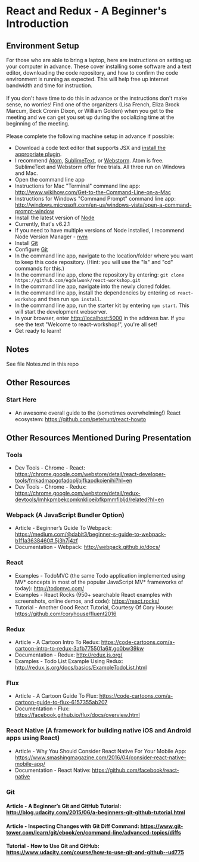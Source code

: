 # React and Redux - A Beginner's Introduction  

## Environment Setup
For those who are able to bring a laptop, here are instructions on setting up your computer in advance. These cover installing some software and a text editor, downloading the code repository, and how to confirm the code environment is running as expected. This will help free up internet bandwidth and time for instruction.  
<br />
If you don't have time to do this in advance or the instructions don't make sense, no worries! Find one of the organizers (Lisa French, Eliza Brock Marcum, Beck Cronin Dixon, or William Golden) when you get to the meeting and we can get you set up during the socializing time at the beginning of the meeting.  
<br />
Please complete the following machine setup in advance if possible:
 * Download a code text editor that supports JSX and [install the appropriate plugin](https://github.com/facebook/react/wiki/Complementary-Tools#jsx-integrations). 
  * I recommend [Atom](https://atom.io), [SublimeText](http://www.sublimetext.com), or [Webstorm](https://www.jetbrains.com/webstorm/). Atom is free. SublimeText and Webstorm  offer free trials. All three run on Windows and Mac.
 * Open the command line app
  * Instructions for Mac "Terminal" command line app: http://www.wikihow.com/Get-to-the-Command-Line-on-a-Mac
  * Instructions for Windows "Command Prompt" command line app: http://windows.microsoft.com/en-us/windows-vista/open-a-command-prompt-window
 * Install the latest version of [Node](https://nodejs.org)
  * Currently, that's v6.2.1
  * If you need to have multiple versions of Node installed, I recommend Node Version Manager - [nvm](https://github.com/creationix/nvm)
 * Install [Git](https://git-scm.com/downloads)
 * Configure [Git](https://help.github.com/articles/set-up-git/)
 * In the command line app, navigate to the location/folder where you want to keep this code repository. (Hint: you will use the "ls" and "cd" commands for this.)
 * In the command line app, clone the repository by entering: ```git clone https://github.com/egdelwonk/react-workshop.git```
 * In the command line app, navigate into the newly cloned folder.
 * In the command line app, install the dependencies by entering `cd react-workshop` and then run `npm install`.
 * In the command line app, run the starter kit by entering `npm start`. This will start the development webserver.
 * In your browser, enter [http://localhost:5000](http://localhost:5000) in the address bar. If you see the text "Welcome to react-workshop!", you're all set!
 * Get ready to learn!


## Notes

See file Notes.md in this repo



## Other Resources

### Start Here
- An awesome overall guide to the (sometimes overwhelming!) React ecosystem: https://github.com/petehunt/react-howto




## Other Resources Mentioned During Presentation

### Tools
- Dev Tools - Chrome - React: https://chrome.google.com/webstore/detail/react-developer-tools/fmkadmapgofadopljbjfkapdkoienihi?hl=en
- Dev Tools - Chrome - Redux: https://chrome.google.com/webstore/detail/redux-devtools/lmhkpmbekcpmknklioeibfkpmmfibljd/related?hl=en

### Webpack (A JavaScript Bundler Option)
- Article - Beginner’s Guide To Webpack: https://medium.com/@dabit3/beginner-s-guide-to-webpack-b1f1a3638460#.5j3h7j4zf
- Documentation - Webpack: http://webpack.github.io/docs/

### React
- Examples - TodoMVC (the same Todo application implemented using MV* concepts in most of the popular JavaScript MV* frameworks of today): http://todomvc.com/
- Examples - React Rocks (950+ searchable React examples with screenshots, online demos, and code): https://react.rocks/
- Tutorial - Another Good React Tutorial, Courtesy Of Cory House: https://github.com/coryhouse/fluent2016

### Redux
- Article - A Cartoon Intro To Redux: https://code-cartoons.com/a-cartoon-intro-to-redux-3afb775501a6#.go0bw39kw
- Documentation - Redux: http://redux.js.org/
- Examples - Todo List Example Using Redux: http://redux.js.org/docs/basics/ExampleTodoList.html

### Flux
- Article - A Cartoon Guide To Flux: https://code-cartoons.com/a-cartoon-guide-to-flux-6157355ab207
- Documentation - Flux: https://facebook.github.io/flux/docs/overview.html

### React Native (A framework for building native iOS and Android apps using React)
- Article - Why You Should Consider React Native For Your Mobile App: https://www.smashingmagazine.com/2016/04/consider-react-native-mobile-app/
- Documentation - React Native: https://github.com/facebook/react-native

### Git
#### Article - A Beginner’s Git and GitHub Tutorial: http://blog.udacity.com/2015/06/a-beginners-git-github-tutorial.html
#### Article - Inspecting Changes with Git Diff Command: https://www.git-tower.com/learn/git/ebook/en/command-line/advanced-topics/diffs
#### Tutorial - How to Use Git and GitHub: https://www.udacity.com/course/how-to-use-git-and-github--ud775
